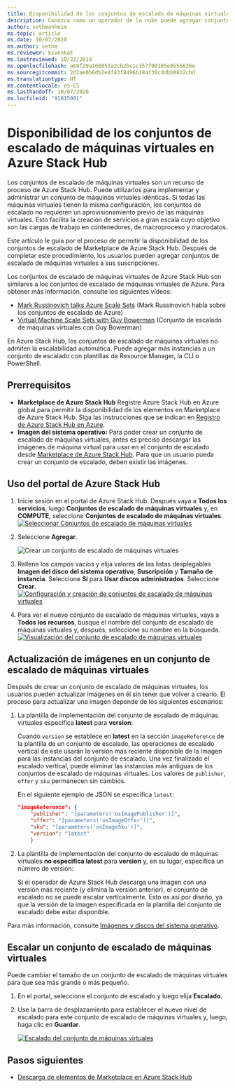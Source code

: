 ```yaml
---
title: Disponibilidad de los conjuntos de escalado de máquinas virtuales en Azure Stack Hub
description: Conozca cómo un operador de la nube puede agregar conjuntos de escalado de máquinas virtuales a Marketplace de Azure Stack Hub.
author: sethmanheim
ms.topic: article
ms.date: 10/07/2020
ms.author: sethm
ms.reviewer: kivenkat
ms.lastreviewed: 10/22/2019
ms.openlocfilehash: a69f29a168853a2cb2bc1c757f90185e0b56636e
ms.sourcegitcommit: 2d2ae0b6db2e4f43f8496b184f30cddbb08b2cbd
ms.translationtype: HT
ms.contentlocale: es-ES
ms.lasthandoff: 10/07/2020
ms.locfileid: "91815001"
---
```

# <a name="make-virtual-machine-scale-sets-available-in-azure-stack-hub"></a>Disponibilidad de los conjuntos de escalado de máquinas virtuales en Azure Stack Hub

Los conjuntos de escalado de máquinas virtuales son un recurso de proceso de Azure Stack Hub. Puede utilizarlos para implementar y administrar un conjunto de máquinas virtuales idénticas. Si todas las máquinas virtuales tienen la misma configuración, los conjuntos de escalado no requieren un aprovisionamiento previo de las máquinas virtuales. Esto facilita la creación de servicios a gran escala cuyo objetivo son las cargas de trabajo en contenedores, de macroproceso y macrodatos.

Este artículo le guía por el proceso de permitir la disponibilidad de los conjuntos de escalado de Marketplace de Azure Stack Hub. Después de completar este procedimiento, los usuarios pueden agregar conjuntos de escalado de máquinas virtuales a sus suscripciones.

Los conjuntos de escalado de máquinas virtuales de Azure Stack Hub son similares a los conjuntos de escalado de máquinas virtuales de Azure. Para obtener más información, consulte los siguientes vídeos:

* [Mark Russinovich talks Azure Scale Sets](https://channel9.msdn.com/Blogs/Regular-IT-Guy/Mark-Russinovich-Talks-Azure-Scale-Sets/) (Mark Russinovich habla sobre los conjuntos de escalado de Azure)
* [Virtual Machine Scale Sets with Guy Bowerman](https://channel9.msdn.com/Shows/Cloud+Cover/Episode-191-Virtual-Machine-Scale-Sets-with-Guy-Bowerman) (Conjunto de escalado de máquinas virtuales con Guy Bowerman)

En Azure Stack Hub, los conjuntos de escalado de máquinas virtuales no admiten la escalabilidad automática. Puede agregar más instancias a un conjunto de escalado con plantillas de Resource Manager, la CLI o PowerShell.

## <a name="prerequisites"></a>Prerrequisitos

* **Marketplace de Azure Stack Hub** Registre Azure Stack Hub en Azure global para permitir la disponibilidad de los elementos en Marketplace de Azure Stack Hub. Siga las instrucciones que se indican en [Registro de Azure Stack Hub en Azure](azure-stack-registration.md).
* **Imagen del sistema operativo:** Para poder crear un conjunto de escalado de máquinas virtuales, antes es preciso descargar las imágenes de máquina virtual para usar en el conjunto de escalado desde [Marketplace de Azure Stack Hub](azure-stack-download-azure-marketplace-item.md). Para que un usuario pueda crear un conjunto de escalado, deben existir las imágenes.

## <a name="use-the-azure-stack-hub-portal"></a>Uso del portal de Azure Stack Hub

1. Inicie sesión en el portal de Azure Stack Hub. Después vaya a **Todos los servicios**, luego **Conjuntos de escalado de máquinas virtuales** y, en **COMPUTE**, seleccione **Conjuntos de escalado de máquinas virtuales**.
   [![Seleccionar Conjuntos de escalado de máquinas virtuales](media/azure-stack-compute-add-scalesets/all-services-small.png)](media/azure-stack-compute-add-scalesets/all-services.png#lightbox)

2. Seleccione **Agregar**.

   ![Crear un conjunto de escalado de máquinas virtuales](media/azure-stack-compute-add-scalesets/create-scale-set.png)

3. Rellene los campos vacíos y elija valores de las listas desplegables **Imagen del disco del sistema operativo**, **Suscripción** y **Tamaño de instancia**. Seleccione **Sí** para **Usar discos administrados**. Seleccione **Crear**.
    [![Configuración y creación de conjuntos de escalado de máquinas virtuales](media/azure-stack-compute-add-scalesets/create-small.png)](media/azure-stack-compute-add-scalesets/create.png#lightbox)

4. Para ver el nuevo conjunto de escalado de máquinas virtuales, vaya a **Todos los recursos**, busque el nombre del conjunto de escalado de máquinas virtuales y, después, seleccione su nombre en la búsqueda.
   [![Visualización del conjunto de escalado de máquinas virtuales](media/azure-stack-compute-add-scalesets/search-small.png)](media/azure-stack-compute-add-scalesets/search.png#lightbox)

## <a name="update-images-in-a-virtual-machine-scale-set"></a>Actualización de imágenes en un conjunto de escalado de máquinas virtuales

Después de crear un conjunto de escalado de máquinas virtuales, los usuarios pueden actualizar imágenes en él sin tener que volver a crearlo. El proceso para actualizar una imagen depende de los siguientes escenarios:

1. La plantilla de implementación del conjunto de escalado de máquinas virtuales especifica **latest** para **version**:  

   Cuando `version` se establece en **latest** en la sección `imageReference` de la plantilla de un conjunto de escalado, las operaciones de escalado vertical de este usarán la versión más reciente disponible de la imagen para las instancias del conjunto de escalado. Una vez finalizado el escalado vertical, puede eliminar las instancias más antiguas de los conjuntos de escalado de máquinas virtuales. Los valores de `publisher`, `offer` y `sku` permanecen sin cambios.

   En el siguiente ejemplo de JSON se especifica `latest`:  

    ```json  
    "imageReference": {
        "publisher": "[parameters('osImagePublisher')]",
        "offer": "[parameters('osImageOffer')]",
        "sku": "[parameters('osImageSku')]",
        "version": "latest"
        }
    ```

2. La plantilla de implementación del conjunto de escalado de máquinas virtuales **no especifica latest** para **version** y, en su lugar, especifica un número de versión:  

    Si el operador de Azure Stack Hub descarga una imagen con una versión más reciente (y elimina la versión anterior), el conjunto de escalado no se puede escalar verticalmente. Esto es así por diseño, ya que la versión de la imagen especificada en la plantilla del conjunto de escalado debe estar disponible.  

Para más información, consulte [Imágenes y discos del sistema operativo](../user/azure-stack-compute-overview.md#operating-system-disks-and-images).  

## <a name="scale-a-virtual-machine-scale-set"></a>Escalar un conjunto de escalado de máquinas virtuales

Puede cambiar el tamaño de un conjunto de escalado de máquinas virtuales para que sea más grande o más pequeño.

1. En el portal, seleccione el conjunto de escalado y luego elija **Escalado**.

2. Use la barra de desplazamiento para establecer el nuevo nivel de escalado para este conjunto de escalado de máquinas virtuales y, luego, haga clic en **Guardar**.

     [![Escalado del conjunto de máquinas virtuales](media/azure-stack-compute-add-scalesets/scale-small.png)](media/azure-stack-compute-add-scalesets/scale.png#lightbox)

## <a name="next-steps"></a>Pasos siguientes

* [Descarga de elementos de Marketplace en Azure Stack Hub](azure-stack-download-azure-marketplace-item.md)
